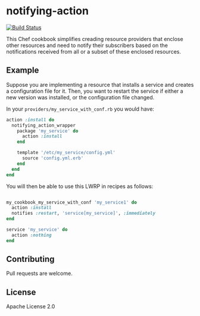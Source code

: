 # notifying-action

[![Build Status](https://travis-ci.org/mbautin/chef-notifying-action.svg)](https://travis-ci.org/mbautin/chef-notifying-action)

This Chef cookbook simplifies creading resource providers that enclose other resources and need to
notify their subscribers based on the notifications received from all or a subset of these
enclosed resources.


## Example

Suppose you are implementing a resource that installs a service
and creates a configuration file for it. Then, you want to restart the service if either a new
version was installed, or the configuration file changed.

In your `providers/my_service_with_conf.rb` you would have:
```ruby
action :install do
  notifying_action_wrapper
    package 'my_service' do
      action :install
    end

    template '/etc/my_service/config.yml'
      source 'config.yml.erb'
    end
  end
end
```

You will then be able to use this LWRP in recipes as follows:
```ruby

my_cookbook_my_service_with_conf 'my_service1' do
  action :install
  notifies :restart, 'service[my_service]', :immediately
end

service 'my_service' do
  action :nothing
end
```


## Contributing

Pull requests are welcome.

## License

Apache License 2.0
